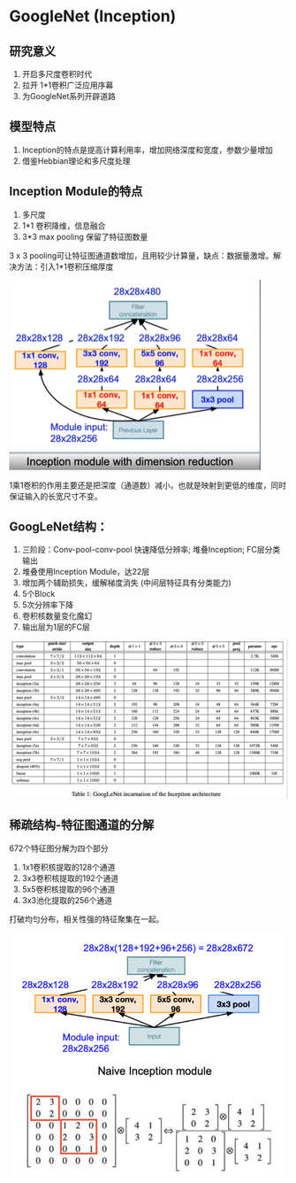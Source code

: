 # GoogleNet (Inception)

## 研究意义

1. 开启多尺度卷积时代
2. 拉开 1*1卷积广泛应用序幕
3. 为GoogleNet系列开辟道路


## 模型特点

1. Inception的特点是提高计算利用率，增加网络深度和宽度，参数少量增加
2. 借鉴Hebbian理论和多尺度处理

## Inception Module的特点

1. 多尺度
2. 1*1 卷积降维，信息融合
3. 3*3 max pooling 保留了特征图数量


3 x 3 pooling可让特征图通道数增加，且用较少计算量，缺点：数据量激增。解决方法：引入1*1卷积压缩厚度

![image](https://github.com/xiaoxingchen505/SOA_Deep_Learning/blob/main/images/inception1.png)

1乘1卷积的作用主要还是把深度（通道数）减小，也就是映射到更低的维度，同时保证输入的长宽尺寸不变。

## GoogLeNet结构：

1. 三阶段：Conv-pool-conv-pool 快速降低分辨率; 堆叠Inception; FC层分类输出
2. 堆叠使用Inception Module，达22层
3. 增加两个辅助损失，缓解梯度消失 (中间层特征具有分类能力)
4. 5个Block
5. 5次分辨率下降
6. 卷积核数量变化魔幻
7. 输出层为1层的FC层

![image](https://github.com/xiaoxingchen505/SOA_Deep_Learning/blob/main/images/inception2.png)

## 稀疏结构-特征图通道的分解

672个特征图分解为四个部分

1. 1x1卷积核提取的128个通道
2. 3x3卷积核提取的192个通道
3. 5x5卷积核提取的96个通道
4. 3x3池化提取的256个通道

打破均匀分布，相关性强的特征聚集在一起。

![image](https://github.com/xiaoxingchen505/SOA_Deep_Learning/blob/main/images/inception3.png)